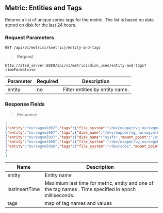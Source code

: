 ## Metric: Entities and Tags

Returns a list of unique series tags for the metric. The list is based on data stored on disk for the last 24 hours.

### Request Parameters

```
GET /api/v1/metrics/{metric}/entity-and-tags
```

> Request

```
http://atsd_server:8088/api/v1/metrics/disk_used/entity-and-tags?timeFormat=iso
```

| **Parameter** | **Required** | **Description**                 |
|---------------|--------------|---------------------------------|
| entity        | no       | Filter entities by entity name. |

### Response Fields

> Response

```json
[
{"entity":"nurswgvml007","tags":{"file_system":"/dev/mapper/vg_nurswgvml007-lv_root","mount_point":"/"},"lastInsertTime":1422873625000},
{"entity":"nurswgvml007","tags":{"disk_name":"/dev/mapper/vg_nurswgvml007-lv_root","mount_point":"/","operating-system":"Linux"},"lastInsertTime":1422873625000},
{"entity":"nurswgvml007","tags":{"disk_name":"sysfs","mount_point":"/sys","operating-system":"Linux"},"lastInsertTime":1422873625000},
{"entity":"nurswgvml006","tags":{"file_system":"/dev/mapper/vg_nurswgvml006-lv_root","mount_point":"/"},"lastInsertTime":1422873626000},
{"entity":"nurswgvml006","tags":{"file_system":"/dev/sdb1","mount_point":"/media/datadrive"}
}
]
```

| **Name**       | **Description**                                                                                        |
|----------------|--------------------------------------------------------------------------------------------------------|
| entity         | Entity name                                                                                            |
| lastInsertTime | Maximium last time for metric, entity and one of the tag names . Time specified in epoch milliseconds. |
| tags           | map of tag names and values                                                                            |

